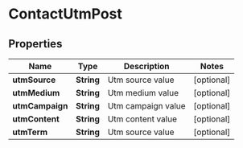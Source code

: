 

# ContactUtmPost


## Properties

| Name | Type | Description | Notes |
|------------ | ------------- | ------------- | -------------|
|**utmSource** | **String** | Utm source value |  [optional] |
|**utmMedium** | **String** | Utm medium value |  [optional] |
|**utmCampaign** | **String** | Utm campaign value |  [optional] |
|**utmContent** | **String** | Utm content value |  [optional] |
|**utmTerm** | **String** | Utm source value |  [optional] |



